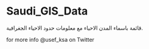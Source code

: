 # Saudi_GIS_Data
قائمة باسماء المدن الاحياء مع معلومات حدود الاحياء الجغرافية.

for more info @usef_ksa on Twitter